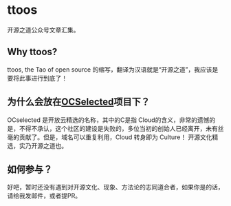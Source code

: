 # ttoos
开源之道公众号文章汇集。

## Why ttoos?

ttoos, the Tao of open source 的缩写，翻译为汉语就是“开源之道”，我应该是要将此事进行到底了！


## 为什么会放在[OCSelected](http://www.ocselected.org)项目下？

OCselected 是开放云精选的名称，其中的C是指 Cloud的含义，非常的遗憾的是，不得不承认，这个社区的建设是失败的，多位当初的创始人已经离开，未有丝毫的贡献了。但是，域名可以重复利用，Cloud 转身即为 Culture！ 开源文化精选，实乃开源之道也。

## 如何参与？

好吧，暂时还没有遇到对开源文化、现象、方法论的志同道合者，如果你是的话，请给我发邮件，或者提PR。
